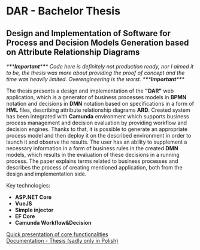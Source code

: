 # DAR - Bachelor Thesis 
 
## Design and Implementation of Software for Process and Decision Models Generation based on Attribute Relationship Diagrams

*\***\***\****Important***\***\***\** *Code here is definitely not production ready, nor I aimed it to be, the thesis was more about providing the proof of concept and the time was heavily limited. Overengineering is the worst.* *\***\***\****Important***\***\***\**

The thesis presents a design and implementation of the **"DAR"** web application, which is a generator of business processes models in **BPMN** notation and decisions in **DMN** notation based on specifications in a form of **HML** files, describing attribute relationship diagrams **ARD**. Created system has been integrated with **Camunda** environment which supports business process management and decision evaluation by providing workflow and decision engines. Thanks to that, it is possible to generate an appropriate process model and then deploy it on the described environment in order to launch it and observe the results. The user has an ability to supplement a necessary information in a form of business rules in the created **DMN** models, which results in the evaluation of these decisions in a running process. The paper explains terms related to business processes and describes the process of creating mentioned application, both from the design and implementation side.

Key technologies:
- **ASP.NET Core** 
- **VueJS** 
- **Simple injector** 
- **EF Core** 
- **Camunda Workflow&Decision** 

[Quick presentation of core functionalities](https://youtu.be/P9SBUGK77WY)   
[Documentation - Thesis (sadly only in Polish)](https://github.com/KarolGrzesiak/DAR/blob/master/Doc/grzesiak.pdf)
